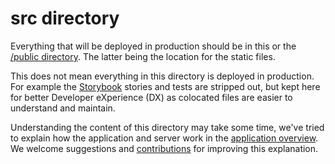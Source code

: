 # src directory

Everything that will be deployed in production should be in this or the [/public directory](../public/). The latter being the location for the static files.

This does not mean everything in this directory is deployed in production. For example the [Storybook](https://storybook.js.org/) stories and tests are stripped out, but kept here for better Developer eXperience (DX) as colocated files are easier to understand and maintain.

Understanding the content of this directory may take some time, we've tried to explain how the application and server work in the [application overview](https://github.com/bbc/simorgh#simorgh-overview). We welcome suggestions and [contributions](https://github.com/bbc/simorgh/blob/latest/CONTRIBUTING.md) for improving this explanation.
